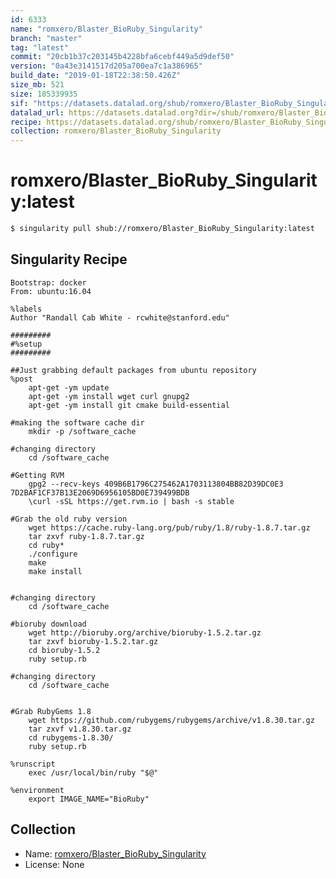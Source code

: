 ```yaml
---
id: 6333
name: "romxero/Blaster_BioRuby_Singularity"
branch: "master"
tag: "latest"
commit: "20cb1b37c203145b4228bfa6cebf449a5d9def50"
version: "0a43e3141517d205a700ea7c1a386965"
build_date: "2019-01-18T22:38:50.426Z"
size_mb: 521
size: 185339935
sif: "https://datasets.datalad.org/shub/romxero/Blaster_BioRuby_Singularity/latest/2019-01-18-20cb1b37-0a43e314/0a43e3141517d205a700ea7c1a386965.simg"
datalad_url: https://datasets.datalad.org?dir=/shub/romxero/Blaster_BioRuby_Singularity/latest/2019-01-18-20cb1b37-0a43e314/
recipe: https://datasets.datalad.org/shub/romxero/Blaster_BioRuby_Singularity/latest/2019-01-18-20cb1b37-0a43e314/Singularity
collection: romxero/Blaster_BioRuby_Singularity
---
```


# romxero/Blaster_BioRuby_Singularity:latest

```bash
$ singularity pull shub://romxero/Blaster_BioRuby_Singularity:latest
```

## Singularity Recipe

```singularity
Bootstrap: docker
From: ubuntu:16.04

%labels
Author "Randall Cab White - rcwhite@stanford.edu"

#########
#%setup
#########

##Just grabbing default packages from ubuntu repository
%post
	apt-get -ym update
	apt-get -ym install wget curl gnupg2
	apt-get -ym install git cmake build-essential

#making the software cache dir
	mkdir -p /software_cache

#changing directory
	cd /software_cache
	
#Getting RVM 
	gpg2 --recv-keys 409B6B1796C275462A1703113804BB82D39DC0E3 7D2BAF1CF37B13E2069D6956105BD0E739499BDB
	\curl -sSL https://get.rvm.io | bash -s stable

#Grab the old ruby version 
	wget https://cache.ruby-lang.org/pub/ruby/1.8/ruby-1.8.7.tar.gz
	tar zxvf ruby-1.8.7.tar.gz
	cd ruby* 
	./configure
	make
	make install


#changing directory
	cd /software_cache

#bioruby download
	wget http://bioruby.org/archive/bioruby-1.5.2.tar.gz
	tar zxvf bioruby-1.5.2.tar.gz
	cd bioruby-1.5.2
	ruby setup.rb

#changing directory
	cd /software_cache


#Grab RubyGems 1.8
	wget https://github.com/rubygems/rubygems/archive/v1.8.30.tar.gz
	tar zxvf v1.8.30.tar.gz 
	cd rubygems-1.8.30/
	ruby setup.rb 

%runscript
	exec /usr/local/bin/ruby "$@"

%environment
	export IMAGE_NAME="BioRuby"
```

## Collection

 - Name: [romxero/Blaster_BioRuby_Singularity](https://github.com/romxero/Blaster_BioRuby_Singularity)
 - License: None


